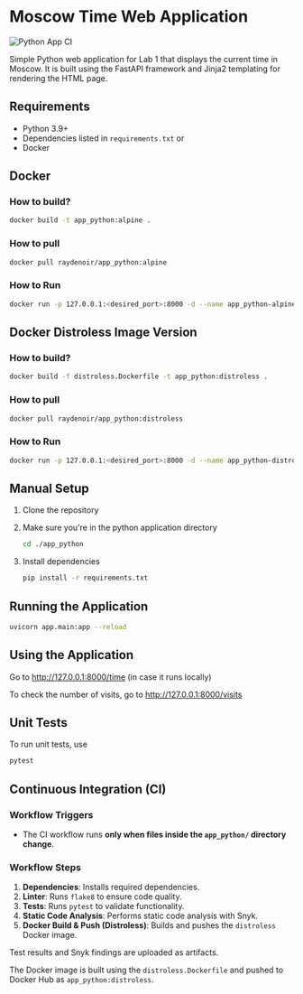 # Moscow Time Web Application

![Python App CI](https://github.com/raydenoir/S25-core-course-labs/actions/workflows/app_python.yml/badge.svg)

Simple Python web application for Lab 1 that displays the current time in Moscow. It is built using the FastAPI framework and Jinja2 templating for rendering the HTML page.

## Requirements

- Python 3.9+
- Dependencies listed in `requirements.txt`
  or
- Docker

## Docker

### How to build?

```bash
docker build -t app_python:alpine .
```

### How to pull

```bash
docker pull raydenoir/app_python:alpine
```

### How to Run

```bash
docker run -p 127.0.0.1:<desired_port>:8000 -d --name app_python-alpine app_python:alpine
```

## Docker Distroless Image Version

### How to build?

```bash
docker build -f distroless.Dockerfile -t app_python:distroless .
```

### How to pull

```bash
docker pull raydenoir/app_python:distroless
```

### How to Run

```bash
docker run -p 127.0.0.1:<desired_port>:8000 -d --name app_python-distroless app_python:distroless
```

## Manual Setup

1. Clone the repository

2. Make sure you're in the python application directory

   ```bash
   cd ./app_python
   ```

3. Install dependencies

   ```bash
   pip install -r requirements.txt
   ```

## Running the Application

```bash
uvicorn app.main:app --reload
```

## Using the Application

Go to <http://127.0.0.1:8000/time> (in case it runs locally)

To check the number of visits, go to <http://127.0.0.1:8000/visits>

## Unit Tests

To run unit tests, use

```bash
pytest
```

## Continuous Integration (CI)

### Workflow Triggers

- The CI workflow runs **only when files inside the `app_python/` directory change**.

### Workflow Steps

1. **Dependencies**: Installs required dependencies.
2. **Linter**: Runs `flake8` to ensure code quality.
3. **Tests**: Runs `pytest` to validate functionality.
4. **Static Code Analysis**: Performs static code analysis with Snyk.
5. **Docker Build & Push (Distroless)**: Builds and pushes the `distroless` Docker image.

Test results and Snyk findings are uploaded as artifacts.

The Docker image is built using the `distroless.Dockerfile` and pushed to Docker Hub as `app_python:distroless`.

